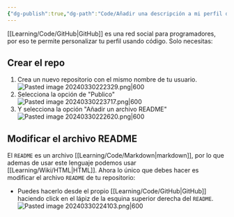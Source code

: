 ```yaml
---
{"dg-publish":true,"dg-path":"Code/Añadir una descripción a mi perfil de GitHub usando README.md","permalink":"/code/anadir-una-descripcion-a-mi-perfil-de-git-hub-usando-readme/","created":"2024-03-30T22:47","updated":"2024-03-30T22:47"}
---
```


[[Learning/Code/GitHub\|GitHub]] es una red social para programadores, por eso te permite personalizar tu perfil usando código. Solo necesitas:
## Crear el repo
1. Crea un nuevo repositorio con el mismo nombre de tu usuario.
   ![Pasted image 20240330222329.png|600](/img/user/Engine/Attachments/Pasted%20image%2020240330222329.png)
2. Selecciona la opción de "Publico"
   ![Pasted image 20240330223717.png|600](/img/user/Engine/Attachments/Pasted%20image%2020240330223717.png)
3. Y selecciona la opción "Añadir un archivo README"
   ![Pasted image 20240330222620.png|600](/img/user/Engine/Attachments/Pasted%20image%2020240330222620.png)

## Modificar el archivo README
El `README` es un archivo [[Learning/Code/Markdown\|markdown]], por lo que ademas de usar este lenguaje podemos usar [[Learning/Wiki/HTML\|HTML]]. Ahora lo único que debes hacer es modificar el archivo `README` de tu repositorio:

- Puedes hacerlo desde el propio [[Learning/Code/GitHub\|GitHub]] haciendo click en el lápiz de la esquina superior derecha del `README`.
   ![Pasted image 20240330224103.png|600](/img/user/Engine/Attachments/Pasted%20image%2020240330224103.png)
